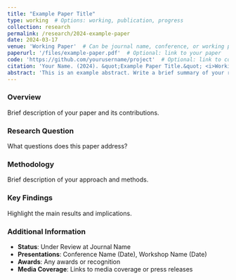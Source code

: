 ```yaml
---
title: "Example Paper Title"
type: working  # Options: working, publication, progress
collection: research
permalink: /research/2024-example-paper
date: 2024-03-17
venue: 'Working Paper'  # Can be journal name, conference, or working paper
paperurl: '/files/example-paper.pdf'  # Optional: link to your paper
code: 'https://github.com/yourusername/project'  # Optional: link to code
citation: 'Your Name. (2024). &quot;Example Paper Title.&quot; <i>Working Paper</i>.'
abstract: 'This is an example abstract. Write a brief summary of your research paper here. The abstract should be concise but informative, highlighting the main research question, methodology, and key findings.'
---
```


### Overview
Brief description of your paper and its contributions.

### Research Question
What questions does this paper address?

### Methodology
Brief description of your approach and methods.

### Key Findings
Highlight the main results and implications.

### Additional Information
- **Status**: Under Review at Journal Name
- **Presentations**: Conference Name (Date), Workshop Name (Date)
- **Awards**: Any awards or recognition
- **Media Coverage**: Links to media coverage or press releases 